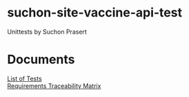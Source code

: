 
# suchon-site-vaccine-api-test
Unittests by Suchon Prasert

# Documents
[List of Tests](https://github.com/toey10112/api-test/wiki/Test-Cases)    
[Requirements Traceability Matrix](https://github.com/toey10112/api-test/wiki/Requirements-Traceability-Matrix)

